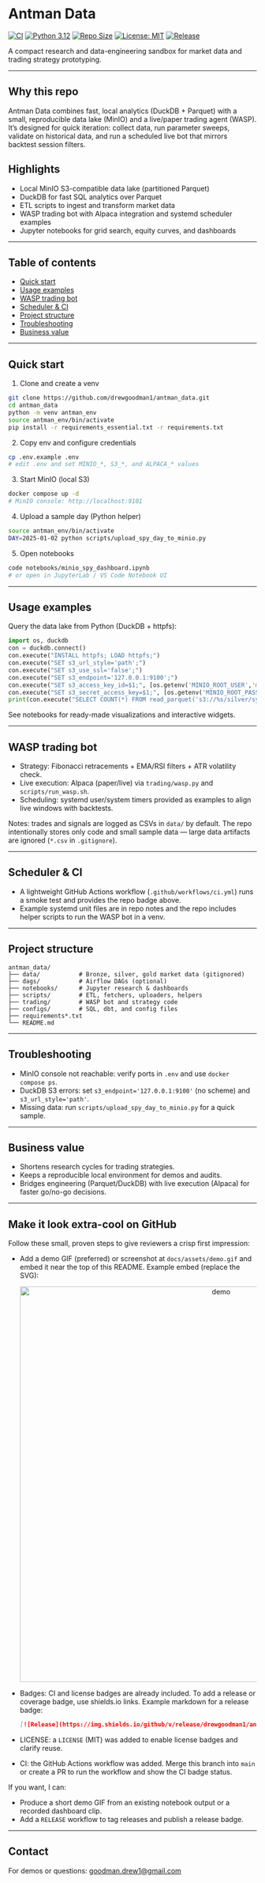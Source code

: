 # Antman Data  

[![CI](https://github.com/drewgoodman1/antman_data/actions/workflows/ci.yml/badge.svg)](https://github.com/drewgoodman1/antman_data/actions/workflows/ci.yml)
[![Python 3.12](https://img.shields.io/badge/python-3.12-blue.svg)](https://www.python.org/)
[![Repo Size](https://img.shields.io/github/repo-size/drewgoodman1/antman_data)](https://github.com/drewgoodman1/antman_data)
[![License: MIT](https://img.shields.io/badge/license-MIT-green.svg)](/LICENSE)
[![Release](https://img.shields.io/github/v/release/drewgoodman1/antman_data)](https://github.com/drewgoodman1/antman_data/releases)

A compact research and data-engineering sandbox for market data and trading strategy prototyping.

---

<!-- demo image removed per request -->

## Why this repo

Antman Data combines fast, local analytics (DuckDB + Parquet) with a small, reproducible data lake (MinIO) and a live/paper trading agent (WASP). It’s designed for quick iteration: collect data, run parameter sweeps, validate on historical data, and run a scheduled live bot that mirrors backtest session filters.

## Highlights

- Local MinIO S3-compatible data lake (partitioned Parquet)
- DuckDB for fast SQL analytics over Parquet
- ETL scripts to ingest and transform market data
- WASP trading bot with Alpaca integration and systemd scheduler examples
- Jupyter notebooks for grid search, equity curves, and dashboards

---

## Table of contents

- [Quick start](#quick-start)
- [Usage examples](#usage-examples)
- [WASP trading bot](#wasp-trading-bot)
- [Scheduler & CI](#scheduler--ci)
- [Project structure](#project-structure)
- [Troubleshooting](#troubleshooting)
- [Business value](#business-value)

---

## Quick start

1. Clone and create a venv

```zsh
git clone https://github.com/drewgoodman1/antman_data.git
cd antman_data
python -m venv antman_env
source antman_env/bin/activate
pip install -r requirements_essential.txt -r requirements.txt
```

2. Copy env and configure credentials

```zsh
cp .env.example .env
# edit .env and set MINIO_*, S3_*, and ALPACA_* values
```

3. Start MinIO (local S3)

```zsh
docker compose up -d
# MinIO console: http://localhost:9101
```

4. Upload a sample day (Python helper)

```zsh
source antman_env/bin/activate
DAY=2025-01-02 python scripts/upload_spy_day_to_minio.py
```

5. Open notebooks

```zsh
code notebooks/minio_spy_dashboard.ipynb
# or open in JupyterLab / VS Code Notebook UI
```

---

## Usage examples

Query the data lake from Python (DuckDB + httpfs):

```python
import os, duckdb
con = duckdb.connect()
con.execute("INSTALL httpfs; LOAD httpfs;")
con.execute("SET s3_url_style='path';")
con.execute("SET s3_use_ssl='false';")
con.execute("SET s3_endpoint='127.0.0.1:9100';")
con.execute("SET s3_access_key_id=$1;", [os.getenv('MINIO_ROOT_USER','minioadmin')])
con.execute("SET s3_secret_access_key=$1;", [os.getenv('MINIO_ROOT_PASSWORD','minioadmin')])
print(con.execute("SELECT COUNT(*) FROM read_parquet('s3://%s/silver/symbol=SPY/resolution=1min/dt=2025-01-02/*.parquet')" % os.getenv('MINIO_BUCKET','antman-lake')).fetchone())
```

See notebooks for ready-made visualizations and interactive widgets.

---

## WASP trading bot

- Strategy: Fibonacci retracements + EMA/RSI filters + ATR volatility check.
- Live execution: Alpaca (paper/live) via `trading/wasp.py` and `scripts/run_wasp.sh`.
- Scheduling: systemd user/system timers provided as examples to align live windows with backtests.

Notes: trades and signals are logged as CSVs in `data/` by default. The repo intentionally stores only code and small sample data — large data artifacts are ignored (`*.csv` in `.gitignore`).

---

## Scheduler & CI

- A lightweight GitHub Actions workflow (`.github/workflows/ci.yml`) runs a smoke test and provides the repo badge above.
- Example systemd unit files are in repo notes and the repo includes helper scripts to run the WASP bot in a venv.

---

## Project structure

```
antman_data/
├── data/           # Bronze, silver, gold market data (gitignored)
├── dags/           # Airflow DAGs (optional)
├── notebooks/      # Jupyter research & dashboards
├── scripts/        # ETL, fetchers, uploaders, helpers
├── trading/        # WASP bot and strategy code
├── configs/        # SQL, dbt, and config files
├── requirements*.txt
└── README.md
```

---

## Troubleshooting

- MinIO console not reachable: verify ports in `.env` and use `docker compose ps`.
- DuckDB S3 errors: set `s3_endpoint='127.0.0.1:9100'` (no scheme) and `s3_url_style='path'`.
- Missing data: run `scripts/upload_spy_day_to_minio.py` for a quick sample.

---

## Business value

- Shortens research cycles for trading strategies.
- Keeps a reproducible local environment for demos and audits.
- Bridges engineering (Parquet/DuckDB) with live execution (Alpaca) for faster go/no-go decisions.

---

## Make it look extra-cool on GitHub

Follow these small, proven steps to give reviewers a crisp first impression:

- Add a demo GIF (preferred) or screenshot at `docs/assets/demo.gif` and embed it near the top of this README. Example embed (replace the SVG):

	<p align="center"><img src="docs/assets/demo.gif" alt="demo" width="800"/></p>

- Badges: CI and license badges are already included. To add a release or coverage badge, use shields.io links. Example markdown for a release badge:

	```md
	[![Release](https://img.shields.io/github/v/release/drewgoodman1/antman_data)](https://github.com/drewgoodman1/antman_data/releases)
	```

- LICENSE: a `LICENSE` (MIT) was added to enable license badges and clarify reuse.

- CI: the GitHub Actions workflow was added. Merge this branch into `main` or create a PR to run the workflow and show the CI badge status.

If you want, I can:

- Produce a short demo GIF from an existing notebook output or a recorded dashboard clip.
- Add a `RELEASE` workflow to tag releases and publish a release badge.

---

## Contact

For demos or questions: goodman.drew1@gmail.com
